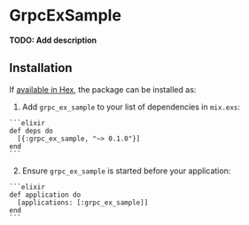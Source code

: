# GrpcExSample

**TODO: Add description**

## Installation

If [available in Hex](https://hex.pm/docs/publish), the package can be installed as:

  1. Add `grpc_ex_sample` to your list of dependencies in `mix.exs`:

    ```elixir
    def deps do
      [{:grpc_ex_sample, "~> 0.1.0"}]
    end
    ```

  2. Ensure `grpc_ex_sample` is started before your application:

    ```elixir
    def application do
      [applications: [:grpc_ex_sample]]
    end
    ```


